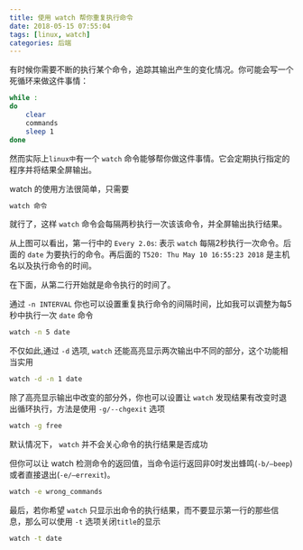 ```yaml
---
title: 使用 watch 帮你重复执行命令
date: 2018-05-15 07:55:04
tags: [linux, watch]
categories: 后端
---
```


有时候你需要不断的执行某个命令，追踪其输出产生的变化情况。你可能会写一个死循环来做这件事情：

<!--more-->

~~~bash
while :
do
    clear
    commands
    sleep 1
done
~~~

然而实际上`linux中`有一个 `watch` 命令能够帮你做这件事情。它会定期执行指定的程序并将结果全屏输出。

watch 的使用方法很简单，只需要

~~~bash
watch 命令
~~~

就行了，这样 `watch` 命令会每隔两秒执行一次该该命令，并全屏输出执行结果。

从上图可以看出，第一行中的 `Every 2.0s`: 表示 `watch` 每隔2秒执行一次命令。后面的 `date` 为要执行的命令。再后面的 `T520: Thu May 10 16:55:23 2018` 是主机名以及执行命令的时间。

在下面，从第二行开始就是命令执行的时间了。

通过 `-n INTERVAL` 你也可以设置重复执行命令的间隔时间，比如我可以调整为每5秒中执行一次 `date` 命令

~~~bash
watch -n 5 date
~~~

不仅如此,通过 `-d` 选项, `watch` 还能高亮显示两次输出中不同的部分，这个功能相当实用

~~~bash
watch -d -n 1 date
~~~

除了高亮显示输出中改变的部分外，你也可以设置让 `watch` 发现结果有改变时退出循环执行，方法是使用 `-g/--chgexit` 选项

~~~bash
watch -g free
~~~

默认情况下， `watch` 并不会关心命令的执行结果是否成功

但你可以让 watch 检测命令的返回值，当命令运行返回非0时发出蜂鸣(`-b/–beep`)或者直接退出(`-e/–errexit`)。

~~~bash
watch -e wrong_commands
~~~

最后，若你希望 `watch` 只显示出命令的执行结果，而不要显示第一行的那些信息，那么可以使用 `-t` 选项关闭`title`的显示

~~~bash
watch -t date
~~~